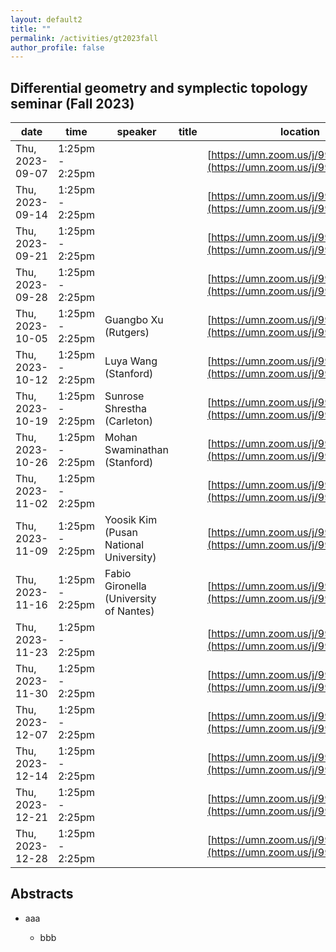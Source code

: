 ```yaml
---
layout: default2
title: ""
permalink: /activities/gt2023fall
author_profile: false
---
```


## Differential geometry and symplectic topology seminar (Fall 2023)

| date | time | speaker | title | location
| -- | -- | ---- | -------- | ----- 
 | Thu, 2023-09-07 | 1:25pm - 2:25pm |  |  | [https://umn.zoom.us/j/99199273342](https://umn.zoom.us/j/99199273342) | 
 | Thu, 2023-09-14 | 1:25pm - 2:25pm |  |  | [https://umn.zoom.us/j/99199273342](https://umn.zoom.us/j/99199273342) | 
 | Thu, 2023-09-21 | 1:25pm - 2:25pm |  |  | [https://umn.zoom.us/j/99199273342](https://umn.zoom.us/j/99199273342) | 
 | Thu, 2023-09-28 | 1:25pm - 2:25pm |  |  | [https://umn.zoom.us/j/99199273342](https://umn.zoom.us/j/99199273342) | 
 | Thu, 2023-10-05 | 1:25pm - 2:25pm | Guangbo Xu (Rutgers) |  | [https://umn.zoom.us/j/99199273342](https://umn.zoom.us/j/99199273342) | 
 | Thu, 2023-10-12 | 1:25pm - 2:25pm | Luya Wang (Stanford) |  | [https://umn.zoom.us/j/99199273342](https://umn.zoom.us/j/99199273342) | 
 | Thu, 2023-10-19 | 1:25pm - 2:25pm | Sunrose Shrestha (Carleton) |  | [https://umn.zoom.us/j/99199273342](https://umn.zoom.us/j/99199273342) | 
 | Thu, 2023-10-26 | 1:25pm - 2:25pm | Mohan Swaminathan (Stanford)  |  | [https://umn.zoom.us/j/99199273342](https://umn.zoom.us/j/99199273342) | 
 | Thu, 2023-11-02 | 1:25pm - 2:25pm |  |  | [https://umn.zoom.us/j/99199273342](https://umn.zoom.us/j/99199273342) | 
 | Thu, 2023-11-09 | 1:25pm - 2:25pm | Yoosik Kim (Pusan National University) |  | [https://umn.zoom.us/j/99199273342](https://umn.zoom.us/j/99199273342) | 
 | Thu, 2023-11-16 | 1:25pm - 2:25pm | Fabio Gironella (University of Nantes) |  | [https://umn.zoom.us/j/99199273342](https://umn.zoom.us/j/99199273342) | 
 | Thu, 2023-11-23 | 1:25pm - 2:25pm |  |  | [https://umn.zoom.us/j/99199273342](https://umn.zoom.us/j/99199273342) | 
 | Thu, 2023-11-30 | 1:25pm - 2:25pm |  |  | [https://umn.zoom.us/j/99199273342](https://umn.zoom.us/j/99199273342) | 
 | Thu, 2023-12-07 | 1:25pm - 2:25pm |  |  | [https://umn.zoom.us/j/99199273342](https://umn.zoom.us/j/99199273342) | 
 | Thu, 2023-12-14 | 1:25pm - 2:25pm |  |  | [https://umn.zoom.us/j/99199273342](https://umn.zoom.us/j/99199273342) | 
 | Thu, 2023-12-21 | 1:25pm - 2:25pm |  |  | [https://umn.zoom.us/j/99199273342](https://umn.zoom.us/j/99199273342) | 
 | Thu, 2023-12-28 | 1:25pm - 2:25pm |  |  | [https://umn.zoom.us/j/99199273342](https://umn.zoom.us/j/99199273342) | 


## Abstracts

- aaa

  - bbb

